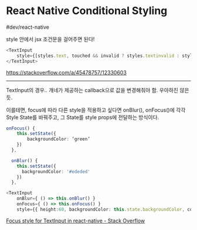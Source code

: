 # React Native Conditional Styling 
#dev/react-native

style 안에서 jsx 조건문을 걸어주면 된다! 

```typescript
<TextInput
    style={[styles.text, touched && invalid ? styles.textinvalid : styles.textvalid]}
</TextInput>

```


https://stackoverflow.com/a/45478757/12330603

- - - -

TextInput의 경우.. 걔네가 제공하는 callback으로 값을 변경해줘야 함. 우아하진 않은 듯. 

이를테면, focus에 따라 다른 style을 적용하고 싶다면 onBlur(), onFocus()에 각각 Style State를 바꿔주고, 그 State를  style props에 전달하는 방식이다. 

```typescript
onFocus() {
    this.setState({
        backgroundColor: ‘green’
    })
  },

  onBlur() {
    this.setState({
      backgroundColor: '#ededed'
    })
  },

<TextInput 
    onBlur={ () => this.onBlur() }
    onFocus={ () => this.onFocus() }
    style={{ height:60, backgroundColor: this.state.backgroundColor, color: this.state.color }}  />

```

[Focus style for TextInput in react-native - Stack Overflow](https://stackoverflow.com/questions/34087459/focus-style-for-textinput-in-react-native/34091564#34091564)
